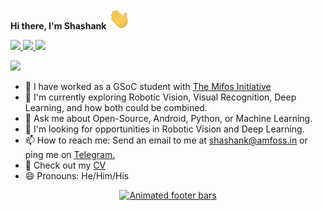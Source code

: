 <p >
	<a> <strong> Hi there, I'm Shashank <img src="https://github.com/ABSphreak/ABSphreak/blob/master/gifs/Hi.gif" width="35px"> </strong></a>
</p>


<p>
<a href="https://twitter.com/iamsh4shank"><img src="https://img.shields.io/badge/twitter-@iamsh4shank-1da1f2?style=flat-square&logo=twitter">  </a>
<a href="https://www.linkedin.com/in/iamsh4shank/"><img src="https://img.shields.io/badge/linkedin-iamsh4shank-0077b5?style=flat-square&logo=linkedin">  </a>
<a href="https://iamsh4shank.me/"><img src="https://img.shields.io/badge/website-iamsh4shank.me-1f425f?style=flat-square">  </a>
</p>

![](https://komarev.com/ghpvc/?username=iamsh4shank)

* 🔭 I have worked as a GSoC student with <a href = "https://mifos.org/">The Mifos Initiative</a>
* :rocket: I'm currently exploring Robotic Vision, Visual Recognition, Deep Learning, and how both could be combined.
* :speech_balloon: Ask me about Open-Source, Android, Python, or Machine Learning.
* :thinking: I'm looking for opportunities in Robotic Vision and Deep Learning.
* 📫 How to reach me: Send an email to me at [shashank@amfoss.in](mailto:shashank@amfoss.in) or ping me on <a href = "https://t.me/iamsh4shank"> Telegram.</a>
* :page_with_curl: Check out my <a href = "https://iamsh4shank.github.io/docs/cv.pdf">CV</a>
* :smile: Pronouns: He/Him/His </a>



<p align="center"><a href="https://github.com/iamsh4shank"><img src="https://github-readme-stats.vercel.app/api?username=iamsh4shank&theme=vision-friendly-dark&show_icons=true&hide_border=true" alt="Animated footer bars" /></a></p>
 
<!--
**robustTechie/robustTechie** is a ✨ _special_ ✨ repository because its `README.md` (this file) appears on your GitHub profile.

Here are some ideas to get you started:

--
